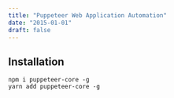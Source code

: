 ```yaml
---
title: "Puppeteer Web Application Automation"
date: "2015-01-01"
draft: false
---
```


## Installation

```
npm i puppeteer-core -g
yarn add puppeteer-core -g
```